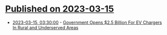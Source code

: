 # [Published on 2023-03-15](index.md)

* [2023-03-15, 03:30:00](https://hardware.slashdot.org/story/23/03/15/0033246/government-opens-25-billion-for-ev-chargers-in-rural-and-underserved-areas?utm_source=rss1.0mainlinkanon&utm_medium=feed) - [Government Opens $2.5 Billion For EV Chargers In Rural and Underserved Areas](https://hardware.slashdot.org/story/23/03/15/0033246/government-opens-25-billion-for-ev-chargers-in-rural-and-underserved-areas?utm_source=rss1.0mainlinkanon&utm_medium=feed)
